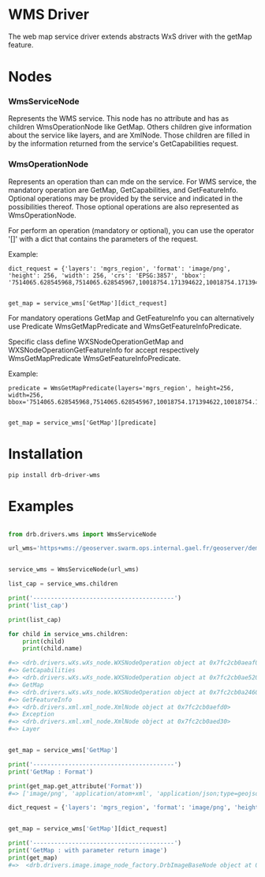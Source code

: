 # WMS Driver

The web map service driver extends abstracts WxS driver with the getMap feature.

# Nodes

### WmsServiceNode

Represents the WMS service. This node has no attribute and
has as children WmsOperationNode like GetMap.
Others children give information about the service like layers, and are XmlNode.
Those children are filled in by the information returned from
the service's GetCapabilities request.

### WmsOperationNode

Represents an operation than can mde on the service.
For WMS service, the mandatory operation are GetMap, GetCapabilities, and
GetFeatureInfo.
Optional operations may be provided by the service
and indicated in the possibilities thereof.
Those optional operations are also represented as WmsOperationNode.

For perform an operation (mandatory or optional), you can use the operator '[]' with a dict that contains
the parameters of the request.

Example:

```
dict_request = {'layers': 'mgrs_region', 'format': 'image/png', 'height': 256, 'width': 256, 'crs': 'EPSG:3857', 'bbox': '7514065.628545968,7514065.628545967,10018754.171394622,10018754.171394628'}


get_map = service_wms['GetMap'][dict_request]
```

For mandatory operations GetMap and GetFeatureInfo you can
alternatively use Predicate WmsGetMapPredicate and WmsGetFeatureInfoPredicate.

Specific class define WXSNodeOperationGetMap and WXSNodeOperationGetFeatureInfo
for accept respectively WmsGetMapPredicate WmsGetFeatureInfoPredicate.

Example:

```
predicate = WmsGetMapPredicate(layers='mgrs_region', height=256, width=256, bbox='7514065.628545968,7514065.628545967,10018754.171394622,10018754.171394628'}


get_map = service_wms['GetMap'][predicate]
```

# Installation

```
pip install drb-driver-wms
```

# Examples

```python

from drb.drivers.wms import WmsServiceNode

url_wms='https+wms://geoserver.swarm.ops.internal.gael.fr/geoserver/demo/wms?'


service_wms = WmsServiceNode(url_wms)

list_cap = service_wms.children

print('----------------------------------------')
print('list_cap')

print(list_cap)

for child in service_wms.children:
    print(child)
    print(child.name)

#=> <drb.drivers.wXs.wXs_node.WXSNodeOperation object at 0x7fc2cb0aeaf0>
#=> GetCapabilities
#=> <drb.drivers.wXs.wXs_node.WXSNodeOperation object at 0x7fc2cb0ae520>
#=> GetMap
#=> <drb.drivers.wXs.wXs_node.WXSNodeOperation object at 0x7fc2cb0a2460>
#=> GetFeatureInfo
#=> <drb.drivers.xml.xml_node.XmlNode object at 0x7fc2cb0aefd0>
#=> Exception
#=> <drb.drivers.xml.xml_node.XmlNode object at 0x7fc2cb0aed30>
#=> Layer


get_map = service_wms['GetMap']

print('----------------------------------------')
print('GetMap : Format')

print(get_map.get_attribute('Format'))
#=> ['image/png', 'application/atom+xml', 'application/json;type=geojson', 'application/json;type=topojson', 'application/json;type=utfgrid', 'application/pdf', 'application/rss+xml', 'application/vnd.google-earth.kml+xml', 'application/vnd.google-earth.kml+xml;mode=networklink', 'application/vnd.google-earth.kmz', 'application/vnd.mapbox-vector-tile', 'image/geotiff', 'image/geotiff8', 'image/gif', 'image/jpeg', 'image/png; mode=8bit', 'image/svg+xml', 'image/tiff', 'image/tiff8', 'image/vnd.jpeg-png', 'image/vnd.jpeg-png8', 'text/html; subtype=openlayers', 'text/html; subtype=openlayers2', 'text/html; subtype=openlayers3']

dict_request = {'layers': 'mgrs_region', 'format': 'image/png', 'height': 256, 'width': 256, 'crs': 'EPSG:3857', 'bbox': '7514065.628545968,7514065.628545967,10018754.171394622,10018754.171394628'}


get_map = service_wms['GetMap'][dict_request]

print('----------------------------------------')
print('GetMap : with parameter return image')
print(get_map)
#=>  <drb.drivers.image.image_node_factory.DrbImageBaseNode object at 0x7fc2cb23efa0>

```
